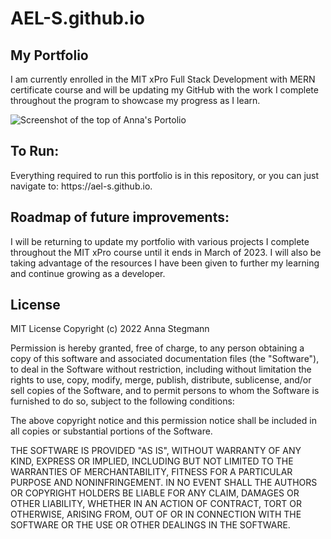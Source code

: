 # AEL-S.github.io

## My Portfolio 

I am currently enrolled in the MIT xPro Full Stack Development with MERN certificate course and will be updating my GitHub with the work I complete throughout the program to showcase my progress as I learn.

<img src="PortfolioPic.png" alt="Screenshot of the top of Anna's Portolio" title="Portfolio Pic">

<h2>To Run:</h2>
Everything required to run this portfolio is in this repository, or you can just navigate to: https://ael-s.github.io.

<h2>Roadmap of future improvements:</h2>
I will be returning to update my portfolio with various projects I complete throughout the MIT xPro course until it ends in March of 2023. I will also be taking advantage of the resources I have been given to further my learning and continue growing as a developer. 

<h2>License</h2>
MIT License
Copyright (c) 2022 Anna Stegmann

Permission is hereby granted, free of charge, to any person obtaining a copy of this software and associated documentation files (the "Software"), to deal in the Software without restriction, including without limitation the rights to use, copy, modify, merge, publish, distribute, sublicense, and/or sell copies of the Software, and to permit persons to whom the Software is furnished to do so, subject to the following conditions:

The above copyright notice and this permission notice shall be included in all copies or substantial portions of the Software.

THE SOFTWARE IS PROVIDED "AS IS", WITHOUT WARRANTY OF ANY KIND, EXPRESS OR IMPLIED, INCLUDING BUT NOT LIMITED TO THE WARRANTIES OF MERCHANTABILITY, FITNESS FOR A PARTICULAR PURPOSE AND NONINFRINGEMENT. IN NO EVENT SHALL THE AUTHORS OR COPYRIGHT HOLDERS BE LIABLE FOR ANY CLAIM, DAMAGES OR OTHER LIABILITY, WHETHER IN AN ACTION OF CONTRACT, TORT OR OTHERWISE, ARISING FROM, OUT OF OR IN CONNECTION WITH THE SOFTWARE OR THE USE OR OTHER DEALINGS IN THE SOFTWARE.
